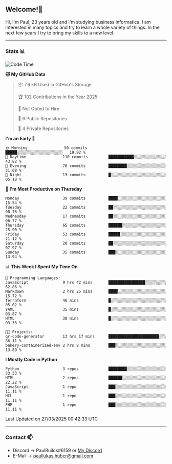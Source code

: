 ## Welcome!👋

Hi, I'm Paul, 23 years old and I'm studying business informatics. I am interested in many topics and try to learn a whole variety of things. In the next few years I try to bring my skills to a new level.

---
### Stats 📊

<!--START_SECTION:waka-->
![Code Time](http://img.shields.io/badge/Code%20Time-115%20hrs%2013%20mins-blue)

**🐱 My GitHub Data** 

> 📦 7.6 kB Used in GitHub's Storage 
 > 
> 🏆 102 Contributions in the Year 2025
 > 
> 🚫 Not Opted to Hire
 > 
> 📜 6 Public Repositories 
 > 
> 🔑 4 Private Repositories 
 > 
**I'm an Early 🐤** 

```text
🌞 Morning                50 commits          █████░░░░░░░░░░░░░░░░░░░░   19.92 % 
🌆 Daytime                110 commits         ███████████░░░░░░░░░░░░░░   43.82 % 
🌃 Evening                78 commits          ████████░░░░░░░░░░░░░░░░░   31.08 % 
🌙 Night                  13 commits          █░░░░░░░░░░░░░░░░░░░░░░░░   05.18 % 
```
📅 **I'm Most Productive on Thursday** 

```text
Monday                   39 commits          ████░░░░░░░░░░░░░░░░░░░░░   15.54 % 
Tuesday                  22 commits          ██░░░░░░░░░░░░░░░░░░░░░░░   08.76 % 
Wednesday                17 commits          ██░░░░░░░░░░░░░░░░░░░░░░░   06.77 % 
Thursday                 65 commits          ██████░░░░░░░░░░░░░░░░░░░   25.90 % 
Friday                   53 commits          █████░░░░░░░░░░░░░░░░░░░░   21.12 % 
Saturday                 20 commits          ██░░░░░░░░░░░░░░░░░░░░░░░   07.97 % 
Sunday                   35 commits          ███░░░░░░░░░░░░░░░░░░░░░░   13.94 % 
```


📊 **This Week I Spent My Time On** 

```text
💬 Programming Languages: 
JavaScript               9 hrs 42 mins       ████████████████░░░░░░░░░   62.86 % 
Markdown                 2 hrs 25 mins       ████░░░░░░░░░░░░░░░░░░░░░   15.72 % 
Terraform                46 mins             █░░░░░░░░░░░░░░░░░░░░░░░░   05.02 % 
YAML                     35 mins             █░░░░░░░░░░░░░░░░░░░░░░░░   03.87 % 
HTML                     30 mins             █░░░░░░░░░░░░░░░░░░░░░░░░   03.33 % 

🐱‍💻 Projects: 
qr-code-generator        13 hrs 17 mins      ██████████████████████░░░   86.11 % 
bakery-containerized-env 2 hrs 8 mins        ███░░░░░░░░░░░░░░░░░░░░░░   13.89 % 
```

**I Mostly Code in Python** 

```text
Python                   3 repos             ████████░░░░░░░░░░░░░░░░░   33.33 % 
HTML                     2 repos             ██████░░░░░░░░░░░░░░░░░░░   22.22 % 
JavaScript               1 repo              ███░░░░░░░░░░░░░░░░░░░░░░   11.11 % 
HCL                      1 repo              ███░░░░░░░░░░░░░░░░░░░░░░   11.11 % 
PHP                      1 repo              ███░░░░░░░░░░░░░░░░░░░░░░   11.11 % 
```




 Last Updated on 27/03/2025 00:42:33 UTC
<!--END_SECTION:waka-->

---
### Contact 📫

* Discord -> PaulBuilds#6159 or [My Discord](https://discord.gg/7kq6UnB)
* E-Mail -> paullukas.huber@gmail.com
